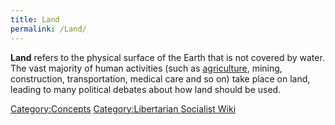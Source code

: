 ```yaml
---
title: Land
permalink: /Land/
---
```


**Land** refers to the physical surface of the Earth that is not covered
by water. The vast majority of human activities (such as
[agriculture](agriculture.md "wikilink"), mining, construction,
transportation, medical care and so on) take place on land, leading to
many political debates about how land should be used.

[Category:Concepts](Category:Concepts.md "wikilink") [Category:Libertarian
Socialist Wiki](Category:Libertarian_Socialist_Wiki.md "wikilink")